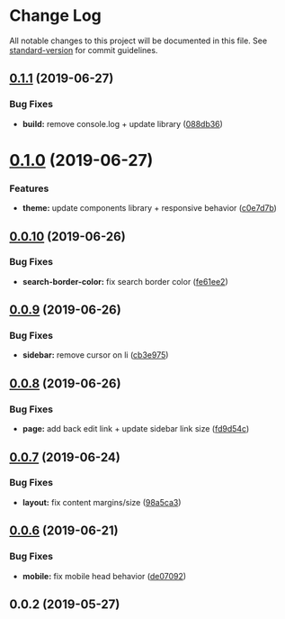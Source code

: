 # Change Log

All notable changes to this project will be documented in this file. See [standard-version](https://github.com/conventional-changelog/standard-version) for commit guidelines.

## [0.1.1](https://github.com/storyscript/vuepress-theme-story/compare/v0.1.0...v0.1.1) (2019-06-27)


### Bug Fixes

* **build:** remove console.log + update library ([088db36](https://github.com/storyscript/vuepress-theme-story/commit/088db36))



# [0.1.0](https://github.com/storyscript/vuepress-theme-story/compare/v0.0.10...v0.1.0) (2019-06-27)


### Features

* **theme:** update components library + responsive behavior ([c0e7d7b](https://github.com/storyscript/vuepress-theme-story/commit/c0e7d7b))



## [0.0.10](https://github.com/storyscript/vuepress-theme-story/compare/v0.0.9...v0.0.10) (2019-06-26)


### Bug Fixes

* **search-border-color:** fix search border color ([fe61ee2](https://github.com/storyscript/vuepress-theme-story/commit/fe61ee2))



## [0.0.9](https://github.com/storyscript/vuepress-theme-story/compare/v0.0.8...v0.0.9) (2019-06-26)


### Bug Fixes

* **sidebar:** remove cursor on li ([cb3e975](https://github.com/storyscript/vuepress-theme-story/commit/cb3e975))



## [0.0.8](https://github.com/storyscript/vuepress-theme-story/compare/v0.0.7...v0.0.8) (2019-06-26)


### Bug Fixes

* **page:** add back edit link + update sidebar link size ([fd9d54c](https://github.com/storyscript/vuepress-theme-story/commit/fd9d54c))



## [0.0.7](https://github.com/storyscript/vuepress-theme-story/compare/v0.0.6...v0.0.7) (2019-06-24)


### Bug Fixes

* **layout:** fix content margins/size ([98a5ca3](https://github.com/storyscript/vuepress-theme-story/commit/98a5ca3))



## [0.0.6](https://github.com/storyscript/vuepress-theme-story/compare/v0.0.5...v0.0.6) (2019-06-21)


### Bug Fixes

* **mobile:** fix mobile head behavior ([de07092](https://github.com/storyscript/vuepress-theme-story/commit/de07092))



## 0.0.2 (2019-05-27)
